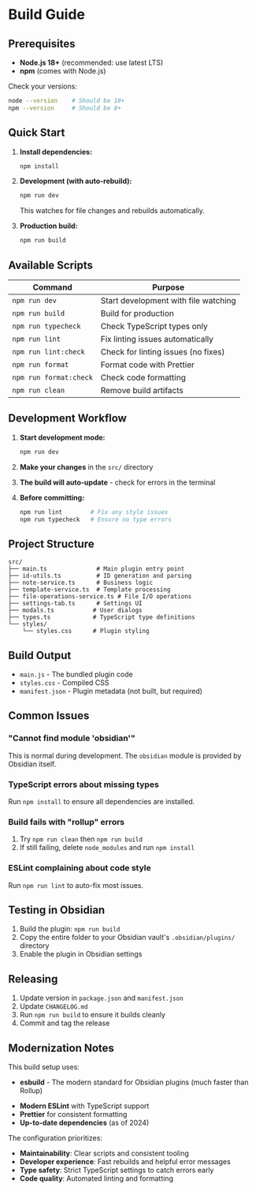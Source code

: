 # Build Guide

## Prerequisites

- **Node.js 18+** (recommended: use latest LTS)
- **npm** (comes with Node.js)

Check your versions:
```bash
node --version    # Should be 18+
npm --version     # Should be 8+
```

## Quick Start

1. **Install dependencies:**
   ```bash
   npm install
   ```

2. **Development (with auto-rebuild):**
   ```bash
   npm run dev
   ```
   This watches for file changes and rebuilds automatically.

3. **Production build:**
   ```bash
   npm run build
   ```

## Available Scripts

| Command | Purpose |
|---------|---------|
| `npm run dev` | Start development with file watching |
| `npm run build` | Build for production |
| `npm run typecheck` | Check TypeScript types only |
| `npm run lint` | Fix linting issues automatically |
| `npm run lint:check` | Check for linting issues (no fixes) |
| `npm run format` | Format code with Prettier |
| `npm run format:check` | Check code formatting |
| `npm run clean` | Remove build artifacts |

## Development Workflow

1. **Start development mode:**
   ```bash
   npm run dev
   ```

2. **Make your changes** in the `src/` directory

3. **The build will auto-update** - check for errors in the terminal

4. **Before committing:**
   ```bash
   npm run lint        # Fix any style issues
   npm run typecheck   # Ensure no type errors
   ```

## Project Structure

```
src/
├── main.ts              # Main plugin entry point
├── id-utils.ts          # ID generation and parsing
├── note-service.ts      # Business logic
├── template-service.ts  # Template processing
├── file-operations-service.ts # File I/O operations
├── settings-tab.ts      # Settings UI
├── modals.ts           # User dialogs
├── types.ts            # TypeScript type definitions
└── styles/
    └── styles.css      # Plugin styling
```

## Build Output

- `main.js` - The bundled plugin code
- `styles.css` - Compiled CSS
- `manifest.json` - Plugin metadata (not built, but required)

## Common Issues

### "Cannot find module 'obsidian'"
This is normal during development. The `obsidian` module is provided by Obsidian itself.

### TypeScript errors about missing types
Run `npm install` to ensure all dependencies are installed.

### Build fails with "rollup" errors
1. Try `npm run clean` then `npm run build`
2. If still failing, delete `node_modules` and run `npm install`

### ESLint complaining about code style
Run `npm run lint` to auto-fix most issues.

## Testing in Obsidian

1. Build the plugin: `npm run build`
2. Copy the entire folder to your Obsidian vault's `.obsidian/plugins/` directory
3. Enable the plugin in Obsidian settings

## Releasing

1. Update version in `package.json` and `manifest.json`
2. Update `CHANGELOG.md`
3. Run `npm run build` to ensure it builds cleanly
4. Commit and tag the release

## Modernization Notes

This build setup uses:
- **esbuild** - The modern standard for Obsidian plugins (much faster than Rollup)
<!-- - **TypeScript 5.5+** with strict mode enabled -->
- **Modern ESLint** with TypeScript support
- **Prettier** for consistent formatting
- **Up-to-date dependencies** (as of 2024)

The configuration prioritizes:
- **Maintainability**: Clear scripts and consistent tooling
- **Developer experience**: Fast rebuilds and helpful error messages
- **Type safety**: Strict TypeScript settings to catch errors early
- **Code quality**: Automated linting and formatting
